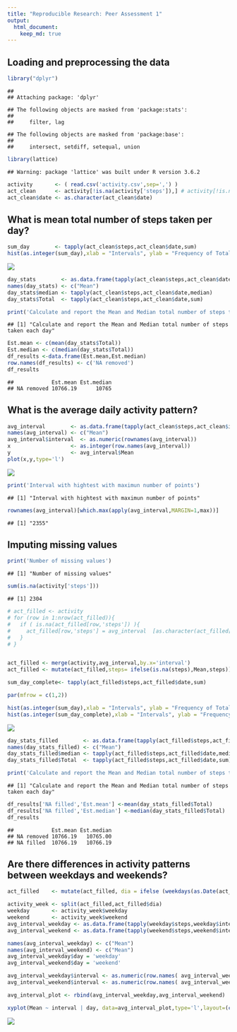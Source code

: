 ```yaml
---
title: "Reproducible Research: Peer Assessment 1"
output: 
  html_document:
    keep_md: true
---
```



## Loading and preprocessing the data


```r
library("dplyr")
```

```
## 
## Attaching package: 'dplyr'
```

```
## The following objects are masked from 'package:stats':
## 
##     filter, lag
```

```
## The following objects are masked from 'package:base':
## 
##     intersect, setdiff, setequal, union
```

```r
library(lattice)
```

```
## Warning: package 'lattice' was built under R version 3.6.2
```

```r
activity       <- ( read.csv('activity.csv',sep=',') )
act_clean      <- activity[!is.na(activity['steps']),] # activity[!is.na(activity[,'steps']),]
act_clean$date <- as.character(act_clean$date)
```

## What is mean total number of steps taken per day?

```r
sum_day        <- tapply(act_clean$steps,act_clean$date,sum)
hist(as.integer(sum_day),xlab = "Intervals", ylab = "Frequency of Total steps/ interval", main = " TOtal Number of steps per interval ")
```

![](PA1_template_files/figure-html/unnamed-chunk-2-1.png)<!-- -->

```r
day_stats        <- as.data.frame(tapply(act_clean$steps,act_clean$date,mean))
names(day_stats) <- c("Mean")
day_stats$median <- tapply(act_clean$steps,act_clean$date,median)
day_stats$Total  <- tapply(act_clean$steps,act_clean$date,sum)

print('Calculate and report the Mean and Median total number of steps taken each day')
```

```
## [1] "Calculate and report the Mean and Median total number of steps taken each day"
```

```r
Est.mean <- c(mean(day_stats$Total))
Est.median <- c(median(day_stats$Total))
df_results <-data.frame(Est.mean,Est.median)
row.names(df_results) <- c('NA removed')
df_results
```

```
##            Est.mean Est.median
## NA removed 10766.19      10765
```

## What is the average daily activity pattern?

```r
avg_interval        <- as.data.frame(tapply(act_clean$steps,act_clean$interval,mean)) #<--------tiene la media cada intervalo de tiempo
names(avg_interval) <- c("Mean")
avg_interval$interval  <- as.numeric(rownames(avg_interval)) 
x                   <- as.integer(row.names(avg_interval))
y                   <- avg_interval$Mean
plot(x,y,type='l')
```

![](PA1_template_files/figure-html/unnamed-chunk-3-1.png)<!-- -->

```r
print('Interval with hightest with maximun number of points')
```

```
## [1] "Interval with hightest with maximun number of points"
```

```r
rownames(avg_interval)[which.max(apply(avg_interval,MARGIN=1,max))]
```

```
## [1] "2355"
```

## Imputing missing values

```r
print('Number of missing values')
```

```
## [1] "Number of missing values"
```

```r
sum(is.na(activity['steps'])) 
```

```
## [1] 2304
```

```r
# act_filled <- activity
# for (row in 1:nrow(act_filled)){
#   if ( is.na(act_filled[row,'steps']) ){
#     act_filled[row,'steps'] = avg_interval  [as.character(act_filled[row,'interval']),]   
#   }
# }


act_filled <- merge(activity,avg_interval,by.x='interval')
act_filled <- mutate(act_filled,steps= ifelse(is.na(steps),Mean,steps))

sum_day_complete<- tapply(act_filled$steps,act_filled$date,sum)

par(mfrow = c(1,2))

hist(as.integer(sum_day),xlab = "Intervals", ylab = "Frequency of Total steps/ interval", main = " TOtal Number of steps per interval ")
hist(as.integer(sum_day_complete),xlab = "Intervals", ylab = "Frequency of Total steps/ interval", main = " TOtal Number of steps per interval NA filled ")
```

![](PA1_template_files/figure-html/unnamed-chunk-4-1.png)<!-- -->

```r
day_stats_filled        <- as.data.frame(tapply(act_filled$steps,act_filled$date,mean))
names(day_stats_filled) <- c("Mean")
day_stats_filled$median <- tapply(act_filled$steps,act_filled$date,median)
day_stats_filled$Total  <- tapply(act_filled$steps,act_filled$date,sum)

print('Calculate and report the Mean and Median total number of steps taken each day')
```

```
## [1] "Calculate and report the Mean and Median total number of steps taken each day"
```

```r
df_results['NA filled','Est.mean'] <-mean(day_stats_filled$Total)
df_results['NA filled','Est.median'] <-median(day_stats_filled$Total)
df_results
```

```
##            Est.mean Est.median
## NA removed 10766.19   10765.00
## NA filled  10766.19   10766.19
```
## Are there differences in activity patterns between weekdays and weekends?

```r
act_filled    <- mutate(act_filled, dia = ifelse (weekdays(as.Date(act_filled$date)) %in% c('sábado','domingo'),'weekend', 'weekday')    )

activity_week <- split(act_filled,act_filled$dia)
weekday       <- activity_week$weekday 
weekend       <- activity_week$weekend
avg_interval_weekday <- as.data.frame(tapply(weekday$steps,weekday$interval,mean)) 
avg_interval_weekend <- as.data.frame(tapply(weekend$steps,weekend$interval,mean)) 

names(avg_interval_weekday) <- c("Mean")
names(avg_interval_weekend) <- c("Mean")
avg_interval_weekday$day = 'weekday'
avg_interval_weekend$day = 'weekend'

avg_interval_weekday$interval <- as.numeric(row.names( avg_interval_weekday))
avg_interval_weekend$interval <- as.numeric(row.names( avg_interval_weekend))

avg_interval_plot <- rbind(avg_interval_weekday,avg_interval_weekend)

xyplot(Mean ~ interval | day, data=avg_interval_plot,type='l',layout=(c(1,2)))
```

![](PA1_template_files/figure-html/unnamed-chunk-5-1.png)<!-- -->
